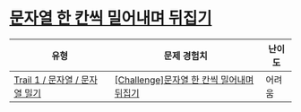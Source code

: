 # [문자열 한 칸씩 밀어내며 뒤집기](https://www.codetree.ai/trails/complete/curated-cards/challenge-shift-reverse-string)

|유형|문제 경험치|난이도|
|---|---|---|
|[Trail 1 / 문자열 / 문자열 밀기](https://www.codetree.ai/trail-info/novice-low/)|[[Challenge]문자열 한 칸씩 밀어내며 뒤집기](https://www.codetree.ai/trails/complete/curated-cards/challenge-shift-reverse-string/)|어려움|

